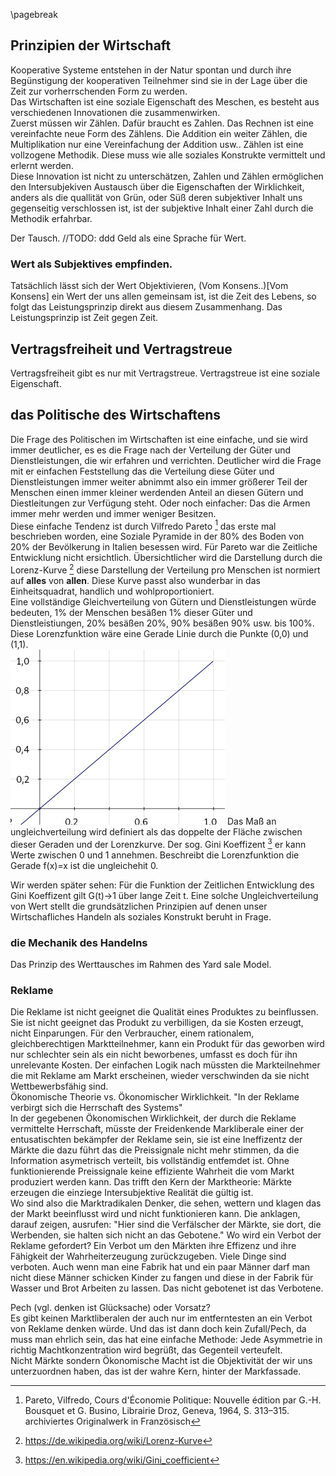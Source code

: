 \pagebreak

## Prinzipien der Wirtschaft

Kooperative Systeme entstehen in der Natur spontan und durch ihre Begünstigung der kooperativen Teilnehmer sind sie in der Lage über die Zeit zur vorherrschenden Form zu werden.  
Das Wirtschaften ist eine soziale Eigenschaft des Meschen, es besteht aus verschiedenen Innovationen die zusammenwirken.  
Zuerst müssen wir Zählen. Dafür braucht es Zahlen. Das Rechnen ist eine vereinfachte neue Form des Zählens. Die Addition ein weiter Zählen, die Multiplikation nur eine Vereinfachung der Addition usw.. Zählen ist eine vollzogene Methodik. Diese muss wie alle soziales Konstrukte vermittelt und erlernt werden.  
Diese Innovation ist nicht zu unterschätzen, Zahlen und Zählen ermöglichen den Intersubjekiven Austausch über die Eigenschaften der Wirklichkeit, anders als die quallität von Grün, oder Süß deren subjektiver Inhalt uns gegenseitig verschlossen ist, ist der subjektive Inhalt einer Zahl durch die Methodik erfahrbar.  


Der Tausch.
//TODO: ddd
Geld als eine Sprache für Wert.  

### Wert als Subjektives empfinden.  

Tatsächlich lässt sich der Wert Objektivieren, (Vom Konsens..)[Vom Konsens] ein Wert der uns allen gemeinsam ist, ist die Zeit des Lebens, so folgt das Leistungsprinzip direkt aus diesem Zusammenhang. Das Leistungsprinzip ist Zeit gegen Zeit.



## Vertragsfreiheit und Vertragstreue

Vertragsfreiheit gibt es nur mit Vertragstreue. Vertragstreue ist eine soziale Eigenschaft.

## das Politische des Wirtschaftens

Die Frage des Politischen im Wirtschaften ist eine einfache, und sie wird immer deutlicher, es es die Frage nach der Verteilung der Güter und Dienstleistungen, die wir erfahren und verrichten. Deutlicher wird die Frage mit er einfachen Feststellung das die Verteilung diese Güter und Dienstleistungen immer weiter abnimmt also ein immer größerer Teil der Menschen einen immer kleiner werdenden Anteil an diesen Gütern und Diestleitungen zur Verfügung steht. Oder noch einfacher: Das die Armen immer mehr werden und immer weniger Besitzen.  
Diese einfache Tendenz ist durch Vilfredo Pareto [^10_10_vp1] das erste mal beschrieben worden, eine Soziale Pyramide in der 80% des Boden von 20% der Bevölkerung in Italien besessen wird. Für Pareto war die Zeitliche Entwicklung nicht ersichtlich. 
Übersichtlicher wird die Darstellung durch die Lorenz-Kurve [^10_10_lok_1] diese Darstellung der Verteilung pro Menschen ist normiert auf **alles** von **allen**. Diese Kurve passt also wunderbar in das Einheitsquadrat, handlich und wohlproportioniert.  
Eine vollständige Gleichverteilung von Gütern und Dienstleistungen würde bedeuten, 1% der Menschen besäßen 1% dieser Güter und Dienstleistiungen, 20% besäßen 20%, 90% besäßen 90% usw. bis 100%. Diese Lorenzfunktion wäre eine Gerade Linie durch die Punkte (0,0) und (1,1).  
![gini-0](resources/gini-0.png  "fig:gerahmt") 
Das Maß an ungleichverteilung wird definiert als das doppelte der Fläche zwischen dieser Geraden und der Lorenzkurve. Der sog. Gini Koeffizent [^10_10_loc_1] er kann Werte zwischen 0 und 1 annehmen. Beschreibt die Lorenzfunktion die Gerade f(x)=x ist die ungleichehit 0. 

Wir werden später sehen: Für die Funktion der Zeitlichen Entwicklung des Gini Koeffizent  gilt G(t)->1 über lange Zeit t. Eine solche Ungleichverteilung von Wert stellt die grundsätzlichen Prinzipien auf denen unser Wirtschafliches Handeln als soziales Konstrukt beruht in Frage.  



### die Mechanik des Handelns

Das Prinzip des Werttausches im Rahmen des Yard sale Model.


### Reklame

Die Reklame ist nicht geeignet die Qualität eines Produktes zu beinflussen. Sie ist nicht geeignet das Produkt zu verbilligen, da sie Kosten erzeugt, nicht Einparungen. Für den Verbraucher, einem rationalem, gleichberechtigen Marktteilnehmer, kann ein Produkt für das geworben wird nur schlechter sein als ein nicht beworbenes, umfasst es doch für ihn unrelevante Kosten. Der einfachen Logik nach müssten die Markteilnehmer die mit Reklame am Markt erscheinen, wieder verschwinden da sie nicht Wettbewerbsfähig sind.  
Ökonomische Theorie vs. Ökonomischer Wirklichkeit. "In der Reklame verbirgt sich die Herrschaft des Systems"  
In der gegebenen Ökonomischen Wirklichkeit, der durch die Reklame vermittelte Herrschaft, müsste der Freidenkende Markliberale einer der entusatischten bekämpfer der Reklame sein, sie ist eine Ineffizentz der Märkte die dazu führt das die Preissignale nicht mehr stimmen, da die Information asymetrisch verteilt, bis vollständig entfemdet ist. Ohne funktionierende Preissignale keine effiziente Wahrheit die vom Markt produziert werden kann. Das trifft den Kern der Marktheorie: Märkte erzeugen die einziege Intersubjektive Realität die gültig ist.  
Wo sind also die Marktradikalen Denker, die sehen, wettern und klagen das der Markt beeinflusst wird und nicht funktionieren kann. Die anklagen, darauf zeigen, ausrufen: "Hier sind die Verfälscher der Märkte, sie dort, die Werbenden, sie halten sich nicht an das Gebotene." Wo wird ein Verbot der Reklame gefordert? Ein Verbot um den Märkten ihre Effizenz und ihre Fähigkeit der Wahrheiterzeugung zurückzugeben. Viele Dinge sind verboten. Auch wenn man eine Fabrik hat und ein paar Männer darf man nicht diese Männer schicken Kinder zu fangen und diese in der Fabrik für Wasser und Brot Arbeiten zu lassen. Das nicht gebotenet ist das Verbotene.  

Pech (vgl. denken ist Glücksache) oder Vorsatz?  
Es gibt keinen Marktliberalen der auch nur im entferntesten an ein Verbot von Reklame denken würde. Und das ist dann doch kein Zufall/Pech, da muss man ehrlich sein, das hat eine einfache Methode: Jede Asymmetrie in richtig Machtkonzentration wird begrüßt, das Gegenteil verteufelt.  
Nicht Märkte sondern Ökonomische Macht ist die Objektivität der wir uns unterzuordnen haben, das ist der wahre Kern, hinter der Markfassade.  

 

[^10_10_loc_1]: https://en.wikipedia.org/wiki/Gini_coefficient
[^10_10_vp1]: Pareto, Vilfredo, Cours d'Économie Politique: Nouvelle édition par G.-H. Bousquet et G. Busino, Librairie Droz, Geneva, 1964, S. 313–315. archiviertes Originalwerk in Französisch

[^10_10_lok_1]: https://de.wikipedia.org/wiki/Lorenz-Kurve 
